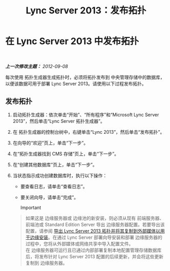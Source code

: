 ﻿---
title: Lync Server 2013：发布拓扑
TOCTitle: 发布拓扑
ms:assetid: bfed3829-7a54-4b5c-a7cb-28871acd35e7
ms:mtpsurl: https://technet.microsoft.com/zh-cn/library/Gg412935(v=OCS.15)
ms:contentKeyID: 49314117
ms.date: 05/19/2016
mtps_version: v=OCS.15
ms.translationtype: HT
---

# 在 Lync Server 2013 中发布拓扑

 

_**上一次修改主题：** 2012-09-08_

每次使用 拓扑生成器生成拓扑时，必须将拓扑发布到 中央管理存储中的数据库，以便该数据可用于部署 Lync Server 2013。请使用以下过程发布拓扑。

## 发布拓扑

1.  启动拓扑生成器：依次单击“开始”、“所有程序”和“Microsoft Lync Server 2013”，然后单击“Lync Server 拓扑生成器”。

2.  在 拓扑生成器的控制台树中，右键单击“Lync 2013”，然后单击“发布拓扑”。

3.  在向导的“欢迎”页上，单击“下一步”。

4.  在“拓扑生成器找到 CMS 存储”页上，单击“下一步”。

5.  在“创建其他数据库”页上，单击“下一步”。

6.  当状态指示成功创建数据库时，执行以下操作：
    
      - 要查看日志，请单击“查看日志”。
    
      - 要关闭向导，请单击“完成”。
        
        > [!IMPORTANT]  
    > 如果这是 边缘服务器或 边缘池的新安装，则必须从现有 前端服务器、 前端池或 Standard Edition Server 导出 边缘服务器配置。若要导出该配置，请参阅 <a href="lync-server-2013-export-your-topology-and-copy-it-to-external-media-for-edge-installation.md">导出 Lync Server 2013 拓扑并将其复制到外部媒体以用于边缘安装</a>。在通过 Lync Server 部署向导安装和部署 边缘服务器的过程中，您将从外部媒体或网络共享中导入配置文件。<br />
    > 在 边缘服务器可运行且已通过内部部署复制本地配置管理存储数据库后，将发布针对 Lync Server 2013 配置的后续更新，并会将这些更新复制到 边缘服务器。

